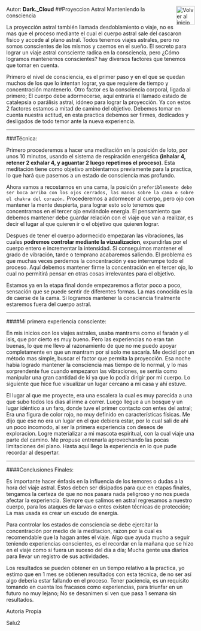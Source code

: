 Autor: **Dark._Cloud**
<a href="https://github.com/Ocul-LB/Projecto-LB/wiki"><img align="right" alt="Volver al inicio" title="Volver al inicio " src="https://i.imgur.com/GodtzYG.png" width=50></a>
##Proyeccion Astral Manteniendo la consciencia

La proyección astral también llamada desdoblamiento o viaje, no es mas que el proceso mediante el cual el cuerpo astral sale del cascaron fisico y accede al plano astral. Todos tenemos viajes astrales, pero no somos conscientes de los mismos y caemos en el sueño. El secreto para lograr un viaje astral consciente radica en la consciencia, pero ¿Cómo logramos mantenernos conscientes? hay diversos factores que tenemos que tomar en cuenta.

Primero el nivel de consciencia, es el primer paso y en el que se quedan muchos de los que lo intentan lograr, ya que requiere de tiempo y concentración mantenerlo. Otro factor es la consciencia corporal, ligada al primero; El cuerpo debe adormecerse, aquí entraría el llamado estado de catalepsia o parálisis astral, idóneo para lograr la proyección. Ya con estos 2 factores estamos a mitad de camino del objetivo. Debemos tomar en cuenta nuestra actitud, en esta practica debemos ser firmes, dedicados y desligados de todo temor ante la nueva experiencia.
<hr/>

###Técnica:

Primero procederemos a hacer una meditación en la posición de loto, por unos 10 minutos, usando el sistema de respiración energética **(inhalar 4, retener 2  exhalar 4, y aguantar 2 luego repetimos el proceso)**. Esta meditación tiene como objetivo ambientarnos previamente para la practica, lo que hará que pasemos a un estado de consciencia mas profundo.

Ahora vamos a recostarnos en una cama, la posición `preferiblemente debe ser boca arriba con los ojos cerrados, las manos sobre la cama o sobre el chakra del corazón.` Procederemos a adormecer al cuerpo, pero ojo con mantener la mente despierta, para lograr esto solo tenemos que concentrarnos en el tercer ojo enviándole energia. El pensamiento que debemos mantener debe guardar relación con el viaje que van a realizar, es decir el lugar al que quieren ir o el objetivo que quieren lograr.

Despues de tener el cuerpo adormecido empezaran las vibraciones, las cuales **podremos controlar mediante la vizualizacion**, expandirlas por el cuerpo entero e incrementar la intensidad. Si conseguimos mantener el grado de vibración, tarde o temprano acabaremos saliendo. El problema es que muchas veces perdemos la concentración y eso interrumpe todo el proceso. Aquí debemos mantener firme la concentración en el tercer ojo, lo cual no permitirá pensar en otras cosas irrelevantes para el objetivo.

Estamos ya en la etapa final donde empezaremos a flotar poco a poco, sensación que se puede sentir de diferentes formas. La mas conocida es la de caerse de la cama. Si logramos mantener la consciencia finalmente estaremos fuera del cuerpo astral.
<hr/>
####Mi primera experiencia consciente:

En mis inicios con los viajes astrales, usaba mantrams como el faraón y el isis, que por cierto es muy bueno. Pero las experiencias no eran tan buenas, lo que me llevo al razonamiento de que no me puedo apoyar completamente en que un mantram por si solo me sacaría. Me decidí por un método mas simple, buscar el factor que permita la proyección. Esa noche habia logrado mantener la consciencia mas tiempo de lo normal, y lo mas sorprendente fue cuando empezaron las vibraciones, se sentia como manipular una gran cantidad de ki ya que lo podía dirigir por mi cuerpo. Lo siguiente que hice fue visualizar un lugar cercano a mi casa y ahí estuve.

El lugar al que me proyecte, era una escalera la cual es muy parecida a una que subo todos los días al irme a correr. Luego llegue a un bosque y un lugar idéntico a un faro, donde tuve el primer contacto con entes del astral; Era una figura de color rojo, no muy definido en características físicas. Me dijo que ese no era un lugar en el que debiera estar, por lo cual sali de ahi un poco incomodo, al ser la primera experiencia con deseos de exploracion. Logre materializar a mi mascota espiritual, con la cual viaje una parte del camino. Me propuse entrenarla aprovechando las pocas limitaciones del plano. Hasta aquí llego la experiencia en lo que pude recordar al despertar.
<hr/>
####Conclusiones Finales:

Es importante hacer énfasis en la influencia de los temores o dudas a la hora del viaje astral. Estos deben ser disipados para que en etapas finales, tengamos la certeza de que no nos pasara nada peligroso y no nos pueda afectar la experiencia. Siempre que salimos en astral regresamos a nuestro cuerpo, para los ataques de larvas o entes existen técnicas de protección; La mas usada es crear un escudo de energia.

Para controlar los estados de consciencia se debe ejercitar la concentración por medio de la meditacion, razon por la cual es recomendable que la hagan antes el viaje. Algo que ayuda mucho a seguir teniendo experiencias conscientes, es el recordar en la mañana que se hizo en el viaje como si fuera un suceso del día a día; Mucha gente usa diarios para llevar un registro de sus actividades.

Los resultados se pueden obtener en un tiempo relativo a la practica, yo estimo que en 1 mes se obtienen resultados con esta técnica, de no ser así algo debería estar fallando en el proceso. Tener paciencia, es un requisito tomando en cuenta los fracasos como experiencias, para triunfar en un futuro no muy lejano; No se desanimen si ven que pasa 1 semana sin resultados.

Autoria Propia

Salu2

